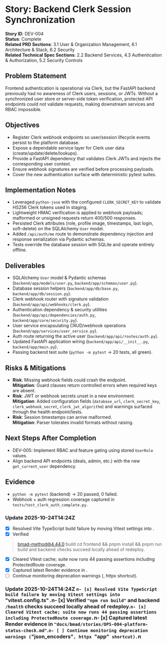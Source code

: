 # Story: Backend Clerk Session Synchronization

**Story ID**: DEV-004  
**Status**: Complete  
**Related PRD Sections**: 3.1 User & Organization Management, 6.1 Architecture & Stack, 6.2 Security  
**Related Technical Spec Sections**: 2.2 Backend Services, 4.3 Authentication & Authorization, 5.2 Security Controls

## Problem Statement
Frontend authentication is operational via Clerk, but the FastAPI backend previously had no awareness of Clerk users, sessions, or JWTs. Without a synchronized user store or server-side token verification, protected API endpoints could not validate requests, making downstream services and RBAC impossible.

## Objectives
- Register Clerk webhook endpoints so user/session lifecycle events persist to the platform database.
- Expose a dependable service layer for Clerk user data (create/update/delete/lookups).
- Provide a FastAPI dependency that validates Clerk JWTs and injects the corresponding user context.
- Ensure webhook signatures are verified before processing payloads.
- Cover the new authentication surface with deterministic pytest suites.

## Implementation Notes
- Leveraged `python-jose` with the configured `CLERK_SECRET_KEY` to validate HS256 Clerk tokens used in staging.
- Lightweight HMAC verification is applied to webhook payloads; malformed or unsigned requests return 400/500 responses.
- Persisted Clerk attributes (role, profile image, timestamps, last login, soft-delete) on the SQLAlchemy `User` model.
- Added `/api/auth/me` route to demonstrate dependency injection and response serialization via Pydantic schemas.
- Tests override the database session with SQLite and operate entirely offline.

## Deliverables
- SQLAlchemy `User` model & Pydantic schemas (`backend/app/models/user.py`, `backend/app/schemas/user.py`).
- Database session helpers (`backend/app/db/base.py`, `backend/app/db/session.py`).
- Clerk webhook router with signature validation (`backend/app/api/webhooks/clerk.py`).
- Authentication dependency & security utilities (`backend/app/api/dependencies/auth.py`, `backend/app/core/security.py`).
- User service encapsulating CRUD/webhook operations (`backend/app/services/user_service.py`).
- Auth route returning the active user (`backend/app/api/routes/auth.py`).
- Updated FastAPI application wiring (`backend/app/api/__init__.py`, `backend/app/main.py`).
- Passing backend test suite (`python -m pytest` → 20 tests, all green).

## Risks & Mitigations
- **Risk**: Missing webhook fields could crash the endpoint.  
  **Mitigation**: Guard clauses return controlled errors when required keys are absent.
- **Risk**: JWT or webhook secrets unset in a new environment.  
  **Mitigation**: Added configuration fields (`database_url`, `clerk_secret_key`, `clerk_webhook_secret`, `clerk_jwt_algorithm`) and warnings surfaced through the health endpoint/tests.
- **Risk**: Session timestamps can arrive malformed.  
  **Mitigation**: Parser tolerates invalid formats without raising.

## Next Steps After Completion
- DEV-005: Implement RBAC and feature gating using stored `UserRole` values.
- Align backend API endpoints (deals, admin, etc.) with the new `get_current_user` dependency.

## Evidence
- `python -m pytest` (backend) → 20 passed, 0 failed.
- Webhook + auth regression coverage captured in `tests/test_clerk_auth_complete.py`.
### Update 2025-10-24T14:24Z
- [x] Resolved Vite TypeScript build failure by moving Vitest settings into .
- [x] Verified 
> bmad-method@4.44.0 build
> cd frontend && pnpm install && pnpm run build and backend  checks succeed locally ahead of redeploy.
- [x] Cleared Vitest cache; suite now runs 44 passing assertions including ProtectedRoute coverage.
- [x] Captured latest Render evidence in .
- [ ] Continue monitoring deprecation warnings (, httpx  shortcut).
### Update 2025-10-24T14:24Z `n- [x] Resolved Vite TypeScript build failure by moving Vitest settings into `"vitest.config.ts"`.`n- [x] Verified `"npm run build"` and backend `/health` checks succeed locally ahead of redeploy.`n- [x] Cleared Vitest cache; suite now runs 44 passing assertions including ProtectedRoute coverage.`n- [x] Captured latest Render evidence in `"docs/bmad/stories/OPS-004-platform-status-check.md"`.`n- [ ] Continue monitoring deprecation warnings (`"json_encoders"`, httpx `"app"` shortcut).`n 
